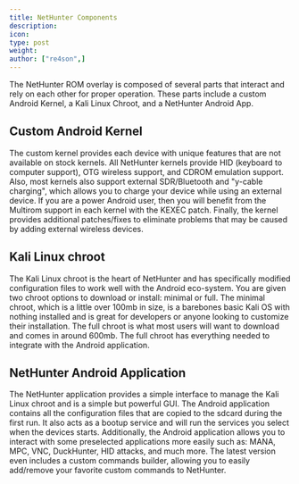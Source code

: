 ```yaml
---
title: NetHunter Components
description:
icon:
type: post
weight:
author: ["re4son",]
---
```


The NetHunter ROM overlay is composed of several parts that interact and rely on each other for proper operation. These parts include a custom Android Kernel, a Kali Linux Chroot, and a NetHunter Android App.

## Custom Android Kernel

The custom kernel provides each device with unique features that are not available on stock kernels. All NetHunter kernels provide HID (keyboard to computer support), OTG wireless support, and CDROM emulation support. Also, most kernels also support external SDR/Bluetooth and "y-cable charging", which allows you to charge your device while using an external device. If you are a power Android user, then you will benefit from the Multirom support in each kernel with the KEXEC patch. Finally, the kernel provides additional patches/fixes to eliminate problems that may be caused by adding external wireless devices.

## Kali Linux chroot

The Kali Linux chroot is the heart of NetHunter and has specifically modified configuration files to work well with the Android eco-system. You are given two chroot options to download or install: minimal or full. The minimal chroot, which is a little over 100mb in size, is a barebones basic Kali OS with nothing installed and is great for developers or anyone looking to customize their installation. The full chroot is what most users will want to download and comes in around 600mb. The full chroot has everything needed to integrate with the Android application.

## NetHunter Android Application

The NetHunter application provides a simple interface to manage the Kali Linux chroot and is a simple but powerful GUI. The Android application contains all the configuration files that are copied to the sdcard during the first run. It also acts as a bootup service and will run the services you select when the devices starts. Additionally, the Android application allows you to interact with some preselected applications more easily such as: MANA, MPC, VNC, DuckHunter, HID attacks, and much more. The latest version even includes a custom commands builder, allowing you to easily add/remove your favorite custom commands to NetHunter.

